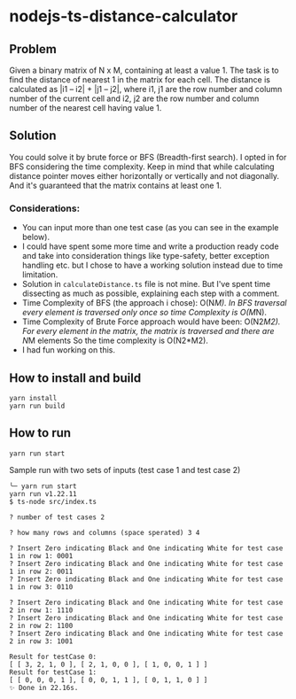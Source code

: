 # nodejs-ts-distance-calculator

## Problem

Given a binary matrix of N x M, containing at least a value 1. The task is to find the distance of nearest 1 in the matrix for each cell. The distance is calculated as |i1 – i2| + |j1 – j2|, where i1, j1 are the row number and column number of the current cell and i2, j2 are the row number and column number of the nearest cell having value 1.


## Solution

You could solve it by brute force or BFS (Breadth-first search). I opted in for BFS considering the time complexity. 
Keep in mind that while calculating distance pointer moves either horizontally or vertically and not diagonally. And it's guaranteed that the matrix contains at least one 1.

### Considerations:
- You can input more than one test case (as you can see in the example below). 
- I could have spent some more time and write a production ready code and take into consideration things like type-safety, better exception handling etc. but I chose to have a working solution instead due to time limitation.
- Solution in `calculateDistance.ts` file is not mine. But I've spent time dissecting as much as possible, explaining each step with a comment. 
- Time Complexity of BFS (the approach i chose): O(N*M). 
In BFS traversal every element is traversed only once so time Complexity is O(M*N).
- Time Complexity of Brute Force approach would have been: O(N2*M2). 
For every element in the matrix, the matrix is traversed and there are N*M elements So the time complexity is O(N2*M2).
- I had fun working on this.

## How to install and build

```
yarn install
yarn run build
```

## How to run

```
yarn run start
```

Sample run with two sets of inputs (test case 1 and test case 2)

```
╰─ yarn run start
yarn run v1.22.11
$ ts-node src/index.ts

? number of test cases 2

? how many rows and columns (space sperated) 3 4

? Insert Zero indicating Black and One indicating White for test case 1 in row 1: 0001
? Insert Zero indicating Black and One indicating White for test case 1 in row 2: 0011
? Insert Zero indicating Black and One indicating White for test case 1 in row 3: 0110

? Insert Zero indicating Black and One indicating White for test case 2 in row 1: 1110
? Insert Zero indicating Black and One indicating White for test case 2 in row 2: 1100
? Insert Zero indicating Black and One indicating White for test case 2 in row 3: 1001

Result for testCase 0:
[ [ 3, 2, 1, 0 ], [ 2, 1, 0, 0 ], [ 1, 0, 0, 1 ] ]
Result for testCase 1:
[ [ 0, 0, 0, 1 ], [ 0, 0, 1, 1 ], [ 0, 1, 1, 0 ] ]
✨ Done in 22.16s.
```
